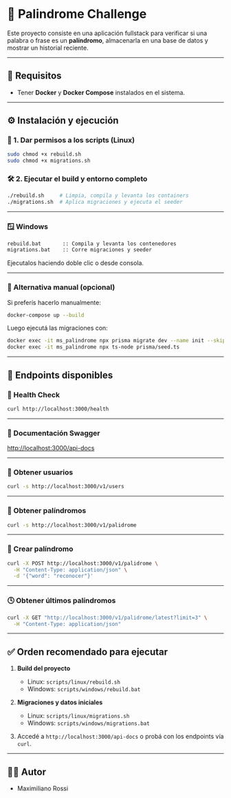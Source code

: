 # 🧠 Palindrome Challenge

Este proyecto consiste en una aplicación fullstack para verificar si una palabra o frase es un **palíndromo**, almacenarla en una base de datos y mostrar un historial reciente.

---

## 🚀 Requisitos

- Tener **Docker** y **Docker Compose** instalados en el sistema.

---

## ⚙️ Instalación y ejecución

### 🔧 1. Dar permisos a los scripts (Linux)

```bash
sudo chmod +x rebuild.sh
sudo chmod +x migrations.sh
```

### 🛠️ 2. Ejecutar el build y entorno completo

```bash
./rebuild.sh     # Limpia, compila y levanta los containers
./migrations.sh  # Aplica migraciones y ejecuta el seeder
```

---

### 🪟 Windows

```bat
rebuild.bat       :: Compila y levanta los contenedores
migrations.bat    :: Corre migraciones y seeder
```

Ejecutalos haciendo doble clic o desde consola.

---

### 🐳 Alternativa manual (opcional)

Si preferís hacerlo manualmente:

```bash
docker-compose up --build
```

Luego ejecutá las migraciones con:

```bash
docker exec -it ms_palindrome npx prisma migrate dev --name init --skip-seed
docker exec -it ms_palindrome npx ts-node prisma/seed.ts
```

---

## 📡 Endpoints disponibles

### 🔁 Health Check

```bash
curl http://localhost:3000/health
```

---

### 📘 Documentación Swagger

[http://localhost:3000/api-docs](http://localhost:3000/api-docs)

---

### 👤 Obtener usuarios

```bash
curl -s http://localhost:3000/v1/users
```

---

### 🧠 Obtener palíndromos

```bash
curl -s http://localhost:3000/v1/palidrome
```

---

### 📝 Crear palíndromo

```bash
curl -X POST http://localhost:3000/v1/palidrome \
  -H "Content-Type: application/json" \
  -d '{"word": "reconocer"}'
```

---

### 🕓 Obtener últimos palíndromos

```bash
curl -X GET "http://localhost:3000/v1/palidrome/latest?limit=3" \
  -H "Content-Type: application/json"
```

---

## ✅ Orden recomendado para ejecutar

1. **Build del proyecto**  
   - Linux: `scripts/linux/rebuild.sh`  
   - Windows: `scripts/windows/rebuild.bat`

2. **Migraciones y datos iniciales**  
   - Linux: `scripts/linux/migrations.sh`  
   - Windows: `scripts/windows/migrations.bat`

3. Accedé a `http://localhost:3000/api-docs` o probá con los endpoints vía `curl`.

---

## 👨‍💻 Autor

- Maximiliano Rossi
